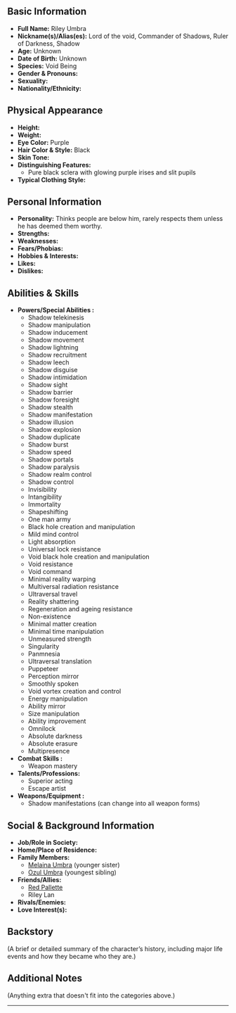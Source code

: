 ## **Basic Information**

- **Full Name:** Riley Umbra
- **Nickname(s)/Alias(es):** Lord of the void, Commander of Shadows, Ruler of Darkness, Shadow
- **Age:** Unknown
- **Date of Birth:** Unknown
- **Species:** Void Being
- **Gender & Pronouns:**
- **Sexuality:**
- **Nationality/Ethnicity:**

## **Physical Appearance**

- **Height:**
- **Weight:**
- **Eye Color:** Purple
- **Hair Color & Style:** Black
- **Skin Tone:**
- **Distinguishing Features:**
  - Pure black sclera with glowing purple irises and slit pupils
- **Typical Clothing Style:**

## **Personal Information**

- **Personality:**
  Thinks people are below him, rarely respects them unless he has deemed them worthy.
- **Strengths:**
- **Weaknesses:**
- **Fears/Phobias:**
- **Hobbies & Interests:**
- **Likes:**
- **Dislikes:**

## **Abilities & Skills**

- **Powers/Special Abilities :**
  - Shadow telekinesis
  - Shadow manipulation
  - Shadow inducement
  - Shadow movement
  - Shadow lightning
  - Shadow recruitment
  - Shadow leech
  - Shadow disguise
  - Shadow intimidation
  - Shadow sight
  - Shadow barrier
  - Shadow foresight
  - Shadow stealth
  - Shadow manifestation
  - Shadow illusion
  - Shadow explosion
  - Shadow duplicate
  - Shadow burst
  - Shadow speed
  - Shadow portals
  - Shadow paralysis
  - Shadow realm control
  - Shadow control
  - Invisibility
  - Intangibility
  - Immortality
  - Shapeshifting
  - One man army
  - Black hole creation and manipulation
  - Mild mind control
  - Light absorption
  - Universal lock resistance
  - Void black hole creation and manipulation
  - Void resistance
  - Void command
  - Minimal reality warping
  - Multiversal radiation resistance
  - Ultraversal travel
  - Reality shattering
  - Regeneration and ageing resistance
  - Non-existence
  - Minimal matter creation
  - Minimal time manipulation
  - Unmeasured strength
  - Singularity
  - Panmnesia
  - Ultraversal translation
  - Puppeteer
  - Perception mirror
  - Smoothly spoken
  - Void vortex creation and control
  - Energy manipulation
  - Ability mirror
  - Size manipulation
  - Ability improvement
  - Omnilock
  - Absolute darkness
  - Absolute erasure
  - Multipresence
- **Combat Skills :**
  - Weapon mastery
- **Talents/Professions:**
  - Superior acting
  - Escape artist
- **Weapons/Equipment :**
  - Shadow manifestations (can change into all weapon forms)

## **Social & Background Information**

- **Job/Role in Society:**
- **Home/Place of Residence:**
- **Family Members:**
  - [Melaina Umbra](./melaina_umbra) (younger sister)
  - [Ozul Umbra](./ozul_umbra) (youngest sibling)
- **Friends/Allies:**
  - [Red Pallette](./red_palette)
  - Riley Lan
- **Rivals/Enemies:**
- **Love Interest(s):**

## **Backstory**

(A brief or detailed summary of the character’s history, including major life events and how they became who they are.)

## **Additional Notes**

(Anything extra that doesn't fit into the categories above.)

---

